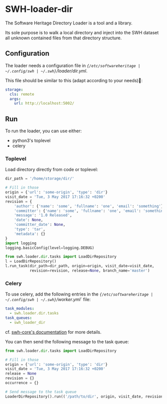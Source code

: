 SWH-loader-dir
===================

The Software Heritage Directory Loader is a tool and a library.

Its sole purpose is to walk a local directory and inject into the SWH
dataset all unknown contained files from that directory structure.


## Configuration

The loader needs a configuration file in *`{/etc/softwareheritage |
~/.config/swh | ~/.swh}`/loader/dir.yml*.

This file should be similar to this (adapt according to your needs):

``` yaml
storage:
  cls: remote
  args:
    url: http://localhost:5002/
```

## Run

To run the loader, you can use either:

- python3's toplevel
- celery

### Toplevel

Load directory directly from code or toplevel:

``` Python
dir_path = '/home/storage/dir/'

# Fill in those
origin = {'url': 'some-origin', 'type': 'dir'}
visit_date = 'Tue, 3 May 2017 17:16:32 +0200'
revision = {
    'author': {'name': 'some', 'fullname': 'one', 'email': 'something'},
    'committer': {'name': 'some', 'fullname': 'one', 'email': 'something'},
    'message': '1.0 Released',
    'date': None,
    'committer_date': None,
    'type': 'tar',
    'metadata': {}
}
import logging
logging.basicConfig(level=logging.DEBUG)

from swh.loader.dir.tasks import LoadDirRepository
l = LoadDirRepository()
l.run_task(dir_path=dir_path, origin=origin, visit_date=visit_date,
           revision=revision, release=None, branch_name='master')
```

### Celery

To use celery, add the following entries in the
*`{/etc/softwareheritage | ~/.config/swh | ~/.swh}`/worker.yml*` file:

``` yaml
task_modules:
  - swh.loader.dir.tasks
task_queues:
  - swh_loader_dir
```

cf. [swh-core's documentation](https://forge.softwareheritage.org/diffusion/DCORE/browse/master/README.md) for
more details.

You can then send the following message to the task queue:

``` Python
from swh.loader.dir.tasks import LoadDirRepository

# Fill in those
origin = {'url': 'some-origin', 'type': 'dir'}
visit_date = 'Tue, 3 May 2017 17:16:32 +0200'
release = None
revision = {}
occurrence = {}

# Send message to the task queue
LoaderDirRepository().run(('/path/to/dir', origin, visit_date, revision, release, [occurrence]))
```

